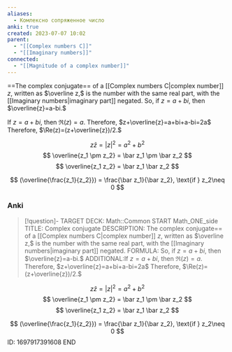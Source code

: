 ```yaml
---
aliases:
  - Комлексно сопряженное число
anki: true
created: 2023-07-07 10:02
parent:
  - "[[Complex numbers C]]"
  - "[[Imaginary numbers]]"
connected:
  - "[[Magnitude of a complex number]]"
---
```

==The complex conjugate== of a [[Complex numbers C|complex number]] $z$, written as $\overline z,$ is the number with the same real part, with the [[Imaginary numbers|imaginary part]] negated. 
So, if $z=a+bi$, then $\overline{z}=a-bi.$

If $z=a+bi$, then $\Re(z)=a.$ Therefore, $z+\overline{z}=a+bi+a-bi=2a$
Therefore, $\Re(z)=(z+\overline{z})/2.$

$$
z \bar z = |z|^2 = a^2 + b^2
$$
$$
 \overline{z_1 \pm z_2} = \bar z_1 \pm \bar z_2
$$
$$
 \overline{z_1 z_2} = \bar z_1 \bar z_2
$$

$$
(\overline{\frac{z_1}{z_2}}) = \frac{\bar z_1}{\bar z_2}, \text{if } z_2\neq 0
$$

### Anki
> [!question]-
TARGET DECK: Math::Common
START
Math_ONE_side
TITLE: Сomplex conjugate
DESCRIPTION: The complex conjugate== of a [[Complex numbers C|complex number]] $z$, written as $\overline z,$ is the number with the same real part, with the [[Imaginary numbers|imaginary part]] negated. 
FORMULA: So, if $z=a+bi$, then $\overline{z}=a-bi.$
ADDITIONAL:If $z=a+bi$, then $\Re(z)=a.$ Therefore, $z+\overline{z}=a+bi+a-bi=2a$
Therefore, $\Re(z)=(z+\overline{z})/2.$

$$
z \bar z = |z|^2 = a^2 + b^2
$$
$$
 \overline{z_1 \pm z_2} = \bar z_1 \pm \bar z_2
$$
$$
 \overline{z_1 z_2} = \bar z_1 \bar z_2
$$

$$
(\overline{\frac{z_1}{z_2}}) = \frac{\bar z_1}{\bar z_2}, \text{if } z_2\neq 0
$$
ID: 1697917391608
END
